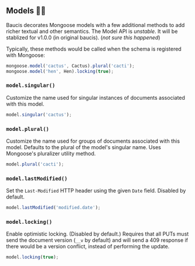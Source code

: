 ## Models :man_artist:

Baucis decorates Mongoose models with a few additional methods to add richer textual and other semantics.  The Model API is *unstable*.  It will be stablized for v1.0.0 (in original baucis). (*not sure this happened*)

Typically, these methods would be called when the schema is registered with Mongoose:
``` javascript
mongoose.model('cactus', Cactus).plural('cacti');
mongoose.model('hen', Hen).locking(true);
```


### `model.singular()`

Customize the name used for singular instances of documents associated with this model.
``` javascript
model.singular('cactus');
```


### `model.plural()`

Customize the name used for groups of documents associated with this model.  Defaults to the plural of the model's singular name.  Uses Mongoose's pluralizer utility method.
``` javascript
model.plural('cacti');
```


### `model.lastModified()`

Set the `Last-Modified` HTTP header using the given `Date` field.  Disabled by default.
``` javascript
model.lastModified('modified.date');
```


### `model.locking()`

Enable optimistic locking.  (Disabled by default.)  Requires that all PUTs must send the document version (`__v` by default) and will send a 409 response if there would be a version conflict, instead of performing the update.

``` javascript
model.locking(true);
```
